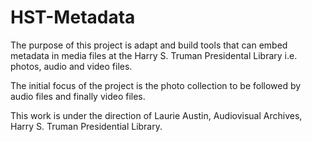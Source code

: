 # HST-Metadata


The purpose of this project is adapt and build tools that can embed metadata in media files at the Harry S. Truman Presidental Library i.e. photos, audio and video files. 

The initial focus of the project is the photo collection to be followed by audio files and finally video files. 

This work is under the direction of Laurie Austin, Audiovisual Archives, Harry S. Truman Presidential Library.

